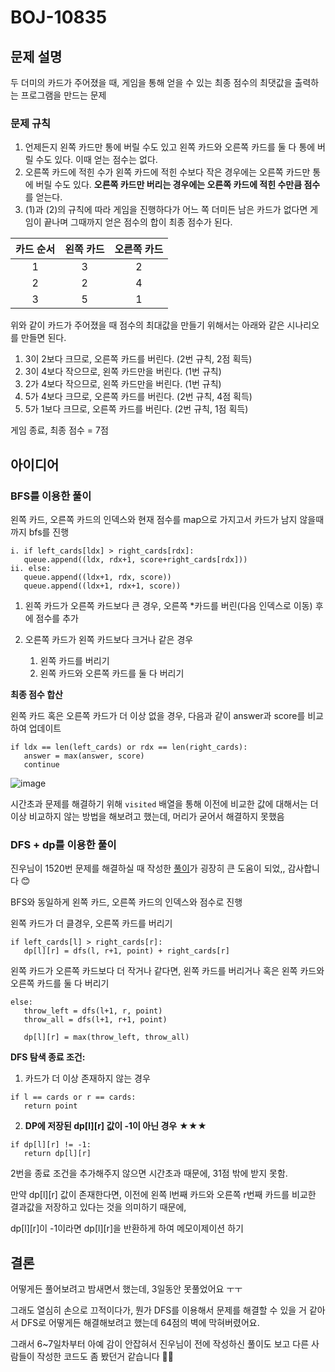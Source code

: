 # BOJ-10835

## 문제 설명

두 더미의 카드가 주어졌을 때, 게임을 통해 얻을 수 있는 최종 점수의 최댓값을 출력하는 프로그램을 만드는 문제

### 문제 규칙

1. 언제든지 왼쪽 카드만 통에 버릴 수도 있고 왼쪽 카드와 오른쪽 카드를 둘 다 통에 버릴 수도 있다. 이때 얻는 점수는 없다.
2. 오른쪽 카드에 적힌 수가 왼쪽 카드에 적힌 수보다 작은 경우에는 오른쪽 카드만 통에 버릴 수도 있다. **오른쪽 카드만 버리는 경우에는 오른쪽 카드에 적힌 수만큼 점수**를 얻는다.
3. (1)과 (2)의 규칙에 따라 게임을 진행하다가 어느 쪽 더미든 남은 카드가 없다면 게임이 끝나며 그때까지 얻은 점수의 합이 최종 점수가 된다.

| 카드 순서 | 왼쪽 카드 | 오른쪽 카드 |
| :-------: | :-------: | :---------: |
|     1     |     3     |      2      |
|     2     |     2     |      4      |
|     3     |     5     |      1      |

위와 같이 카드가 주어졌을 때 점수의 최대값을 만들기 위해서는 아래와 같은 시나리오를 만들면 된다.

1. 3이 2보다 크므로, 오른쪽 카드를 버린다. (2번 규칙, 2점 획득)
2. 3이 4보다 작으므로, 왼쪽 카드만을 버린다. (1번 규칙)
3. 2가 4보다 작으므로, 왼쪽 카드만을 버린다. (1번 규칙)
4. 5가 4보다 크므로, 오른쪽 카드를 버린다. (2번 규칙, 4점 획득)
5. 5가 1보다 크므로, 오른쪽 카드를 버린다. (2번 규칙, 1점 획득)

게임 종료, 최종 점수 = 7점

## 아이디어

### BFS를 이용한 풀이

왼쪽 카드, 오른쪽 카드의 인덱스와 현재 점수를 map으로 가지고서 카드가 남지 않을때까지 bfs를 진행

```
i. if left_cards[ldx] > right_cards[rdx]:
   queue.append((ldx, rdx+1, score+right_cards[rdx]))
ii. else:
   queue.append((ldx+1, rdx, score))
   queue.append((ldx+1, rdx+1, score))
```

1. 왼쪽 카드가 오른쪽 카드보다 큰 경우, 오른쪽 \*카드를 버린(다음 인덱스로 이동) 후에 점수를 추가
2. 오른쪽 카드가 왼쪽 카드보다 크거나 같은 경우

   1. 왼쪽 카드를 버리기
   2. 왼쪽 카드와 오른쪽 카드를 둘 다 버리기

**최종 점수 합산**

왼쪽 카드 혹은 오른쪽 카드가 더 이상 없을 경우, 다음과 같이 answer과 score를 비교하여 업데이트

```
if ldx == len(left_cards) or rdx == len(right_cards):
   answer = max(answer, score)
   continue
```

![image](https://github.com/BangDori/RooTrip-Front/assets/44726494/4b9b90ff-ec50-4977-b538-07e15b1c0fe4)

시간초과 문제를 해결하기 위해 `visited` 배열을 통해 이전에 비교한 값에 대해서는 더 이상 비교하지 않는 방법을 해보려고 했는데, 머리가 굳어서 해결하지 못했음

### DFS + dp를 이용한 풀이

진우님이 1520번 문제를 해결하실 때 작성한 [풀이](https://github.com/psychology50/coding-test-study/tree/main/jinwoo/boj-1520)가 굉장히 큰 도움이 되었,, 감사합니다 😊

BFS와 동일하게 왼쪽 카드, 오른쪽 카드의 인덱스와 점수로 진행

왼쪽 카드가 더 클경우, 오른쪽 카드를 버리기

```
if left_cards[l] > right_cards[r]:
   dp[l][r] = dfs(l, r+1, point) + right_cards[r]
```

왼쪽 카드가 오른쪽 카드보다 더 작거나 같다면, 왼쪽 카드를 버리거나 혹은 왼쪽 카드와 오른쪽 카드를 둘 다 버리기

```
else:
   throw_left = dfs(l+1, r, point)
   throw_all = dfs(l+1, r+1, point)

   dp[l][r] = max(throw_left, throw_all)
```

**DFS 탐색 종료 조건:**

1. 카드가 더 이상 존재하지 않는 경우

```
if l == cards or r == cards:
   return point
```

2. **DP에 저장된 dp[l][r] 값이 -1이 아닌 경우** ★★★

```
if dp[l][r] != -1:
   return dp[l][r]
```

2번을 종료 조건을 추가해주지 않으면 시간초과 때문에, 31점 밖에 받지 못함.

만약 dp[l][r] 값이 존재한다면, 이전에 왼쪽 l번째 카드와 오른쪽 r번째 카드를 비교한 결과값을 저장하고 있다는 것을 의미하기 때문에,

dp[l][r]이 -1이라면 dp[l][r]을 반환하게 하여 메모이제이션 하기

## 결론

어떻게든 풀어보려고 밤새면서 했는데, 3일동안 못풀었어요 ㅜㅜ

그래도 열심히 손으로 끄적이다가, 뭔가 DFS를 이용해서 문제를 해결할 수 있을 거 같아서 DFS로 어떻게든 해결해보려고 했는데 64점의 벽에 막혀버렸어요.

그래서 6~7일차부터 아예 감이 안잡혀서 진우님이 전에 작성하신 풀이도 보고 다른 사람들이 작성한 코드도 좀 봤던거 같습니다 🥲🥲
